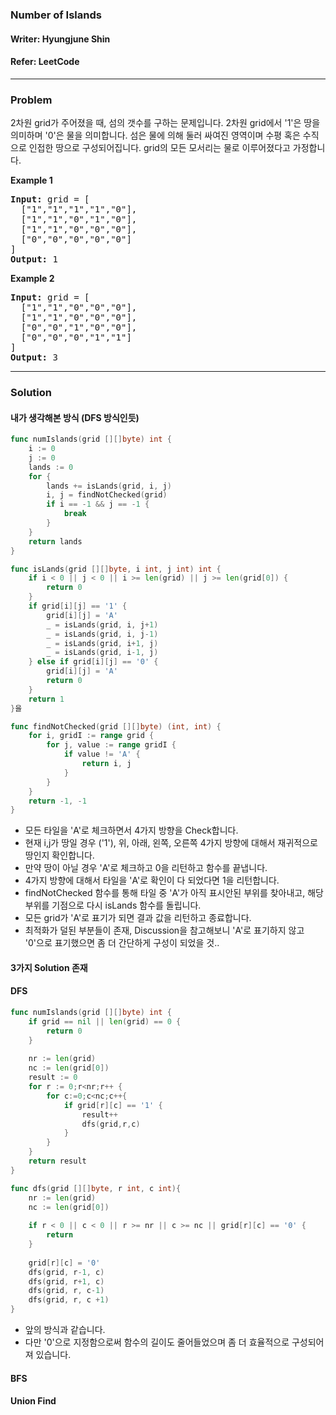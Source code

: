 ### Number of Islands
#### Writer: Hyungjune Shin
#### Refer: LeetCode
* * *
### Problem
2차원 grid가 주어졌을 때, 섬의 갯수를 구하는 문제입니다. 2차원 grid에서 '1'은 땅을 의미하며 '0'은 물을 의미합니다.
섬은 물에 의해 둘러 싸여진 영역이며 수평 혹은 수직으로 인접한 땅으로 구성되어집니다. 
grid의 모든 모서리는 물로 이루어졌다고 가정합니다.

<b>Example 1</b>
<pre>
<b>Input:</b> grid = [
  ["1","1","1","1","0"],
  ["1","1","0","1","0"],
  ["1","1","0","0","0"],
  ["0","0","0","0","0"]
]
<b>Output:</b> 1
</pre>

<b>Example 2</b>
<pre>
<b>Input:</b> grid = [
  ["1","1","0","0","0"],
  ["1","1","0","0","0"],
  ["0","0","1","0","0"],
  ["0","0","0","1","1"]
]
<b>Output:</b> 3
</pre>
* * *
### Solution
#### 내가 생각해본 방식 (DFS 방식인듯)
```go
func numIslands(grid [][]byte) int {
	i := 0
	j := 0
	lands := 0
	for {
		lands += isLands(grid, i, j)
		i, j = findNotChecked(grid)
		if i == -1 && j == -1 {
			break
		}
	}
	return lands
}

func isLands(grid [][]byte, i int, j int) int {
	if i < 0 || j < 0 || i >= len(grid) || j >= len(grid[0]) {
		return 0
	}
	if grid[i][j] == '1' {
		grid[i][j] = 'A'
		_ = isLands(grid, i, j+1)
		_ = isLands(grid, i, j-1)
		_ = isLands(grid, i+1, j)
		_ = isLands(grid, i-1, j)
	} else if grid[i][j] == '0' {
		grid[i][j] = 'A'
		return 0
	}
	return 1
}을 

func findNotChecked(grid [][]byte) (int, int) {
	for i, gridI := range grid {
		for j, value := range gridI {
			if value != 'A' {
				return i, j
			}
		}
	}
	return -1, -1
}
```
- 모든 타일을 'A'로 체크하면서 4가지 방향을 Check합니다.
- 현재 i,j가 땅일 경우 ('1'), 위, 아래, 왼쪽, 오른쪽 4가지 방향에 대해서 재귀적으로 땅인지 확인합니다.
- 만약 땅이 아닐 경우 'A'로 체크하고 0을 리턴하고 함수를 끝냅니다.
- 4가지 방향에 대해서 타일을 'A'로 확인이 다 되었다면 1을 리턴합니다.
- findNotChecked 함수를 통해 타일 중 'A'가 아직 표시안된 부위를 찾아내고, 해당 부위를 기점으로 다시 isLands 함수를 돌립니다.
- 모든 grid가 'A'로 표기가 되면 결과 값을 리턴하고 종료합니다.
- 최적화가 덜된 부분들이 존재, Discussion을 참고해보니 'A'로 표기하지 않고 '0'으로 표기했으면 좀 더 간단하게 구성이 되었을 것..

#### 3가지 Solution 존재
#### DFS
```go
func numIslands(grid [][]byte) int {
    if grid == nil || len(grid) == 0 {
        return 0
    }   
    
    nr := len(grid)
    nc := len(grid[0])
    result := 0
    for r := 0;r<nr;r++ {
        for c:=0;c<nc;c++{
            if grid[r][c] == '1' {
                result++
                dfs(grid,r,c)
            }
        }
    }
    return result
}

func dfs(grid [][]byte, r int, c int){
    nr := len(grid)
    nc := len(grid[0])
    
    if r < 0 || c < 0 || r >= nr || c >= nc || grid[r][c] == '0' {
        return
    }
    
    grid[r][c] = '0'
    dfs(grid, r-1, c)
    dfs(grid, r+1, c)
    dfs(grid, r, c-1)
    dfs(grid, r, c +1)
}
```
- 앞의 방식과 같습니다.
- 다만 '0'으로 지정함으로써 함수의 길이도 줄어들었으며 좀 더 효율적으로 구성되어져 있습니다.
#### BFS
#### Union Find
